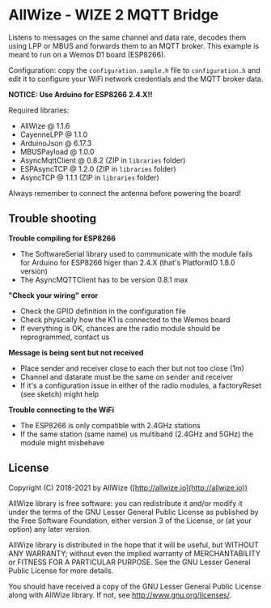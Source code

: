 # AllWize - WIZE 2 MQTT Bridge

Listens to messages on the same channel and data rate,
decodes them using LPP or MBUS and forwards them to an MQTT broker.
This example is meant to run on a Wemos D1 board (ESP8266).

Configuration: copy the `configuration.sample.h` file to `configuration.h` and
edit it to configure your WiFi network credentials and the MQTT broker data.

**NOTICE: Use Arduino for ESP8266 2.4.X!!**

Required libraries:

* AllWize @ 1.1.6
* CayenneLPP @ 1.1.0
* ArduinoJson @ 6.17.3
* MBUSPayload @ 1.0.0
* AsyncMqttClient @ 0.8.2 (ZIP in `libraries` folder)
* ESPAsyncTCP @ 1.2.0 (ZIP in `libraries` folder)
* AsyncTCP @ 1.1.1 (ZIP in `libraries` folder)

Always remember to connect the antenna before powering the board!

## Trouble shooting

**Trouble compiling for ESP8266**
* The SoftwareSerial library used to communicate with the module fails for Arduino for ESP8266 higer than 2.4.X (that's PlatformIO 1.8.0 version)
* The AsyncMQTTClient has to be version 0.8.1 max

**"Check your wiring" error**
* Check the GPIO definition in the configuration file
* Check physically how the K1 is connected to the Wemos board
* If everything is OK, chances are the radio module should be reprogrammed, contact us

**Message is being sent but not received**
* Place sender and receiver close to each ther but not too close (1m)
* Channel and datarate must be the same on sender and receiver
* If it's a configuration issue in either of the radio modules, a factoryReset (see sketch) might help

**Trouble connecting to the WiFi**
* The ESP8266 is only compatible with 2.4GHz stations
* If the same station (same name) us multiband (2.4GHz and 5GHz) the module might misbehave


## License

Copyright (C) 2018-2021 by AllWize ([http://allwize.io](http://allwize.io))

AllWize library is free software: you can redistribute it and/or modify
it under the terms of the GNU Lesser General Public License as published by
the Free Software Foundation, either version 3 of the License, or
(at your option) any later version.

AllWize library is distributed in the hope that it will be useful,
but WITHOUT ANY WARRANTY; without even the implied warranty of
MERCHANTABILITY or FITNESS FOR A PARTICULAR PURPOSE.  See the
GNU Lesser General Public License for more details.

You should have received a copy of the GNU Lesser General Public License
along with AllWize library.  If not, see <http://www.gnu.org/licenses/>.
